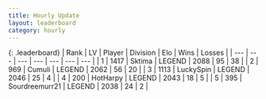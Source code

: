 ```yaml
---
title: Hourly Update
layout: leaderboard
category: hourly
---
```


{: .leaderboard}
| Rank | LV | Player | Division | Elo | Wins | Losses |
| --- | --- | --- | --- | --- | --- | --- |
| <span data-change="0">1</span> | 1417 | <span title="ID: 353063">Sktima</span> | LEGEND | <span data-change="0">2088</span> | <span data-change="0">95</span> | <span data-change="0">38</span> |
| <span data-change="0">2</span> | 969 | <span title="ID: 294236">Cumuli</span> | LEGEND | <span data-change="0">2062</span> | <span data-change="0">56</span> | <span data-change="0">20</span> |
| <span data-change="0">3</span> | 1113 | <span title="ID: 498412">LuckySpin</span> | LEGEND | <span data-change="0">2046</span> | <span data-change="0">25</span> | <span data-change="0">4</span> |
| <span data-change="0">4</span> | 200 | <span title="ID: 623829">HotHarpy</span> | LEGEND | <span data-change="0">2043</span> | <span data-change="0">18</span> | <span data-change="0">5</span> |
| <span data-change="1">5</span> | 395 | <span title="ID: 633686">Sourdreemurr21</span> | LEGEND | <span data-change="0">2038</span> | <span data-change="0">24</span> | <span data-change="0">2</span> |